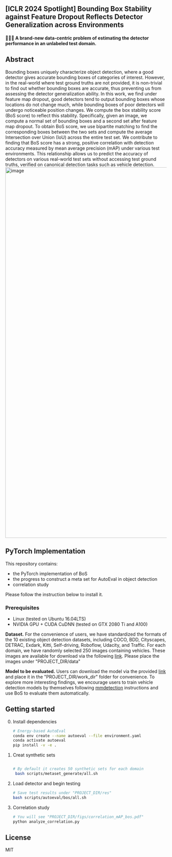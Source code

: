 ## [ICLR 2024 Spotlight] Bounding Box Stability against Feature Dropout Reflects Detector Generalization across Environments

#### 🚀🚀🚀 A brand-new data-centric problem of estimating the detector performance in an unlabeled test domain.

## Abstract

Bounding boxes uniquely characterize object detection, where a good detector gives accurate bounding boxes of categories of interest. However, in the real-world where test ground truths are not provided, it is non-trivial to find out whether bounding boxes are accurate, thus preventing us from assessing the detector generalization ability. In this work, we find under feature map dropout, good detectors tend to output bounding boxes whose locations do not change much, while bounding boxes of poor detectors will undergo noticeable position changes. We compute the box stability score (BoS score) to reflect this stability. Specifically, given an image, we compute a normal set of bounding boxes and a second set after feature map dropout. To obtain BoS score, we use bipartite matching to find the corresponding boxes between the two sets and compute the average Intersection over Union (IoU) across the entire test set. We contribute to finding that BoS score has a strong, positive correlation with detection accuracy measured by mean average precision (mAP) under various test environments. This relationship allows us to predict the accuracy of detectors on various real-world test sets without accessing test ground truths, verified on canonical detection tasks such as vehicle detection.
<img width="1157" alt="image" src="https://github.com/YangYangGirl/BoS/assets/32426369/20d8161c-5793-4fee-8721-1f7837678438">

## PyTorch Implementation

This repository contains:

- the PyTorch implementation of BoS
- the progress to construct a meta set for AutoEval in object detection
- correlation study

Please follow the instruction below to install it.

### Prerequisites

- Linux (tested on Ubuntu 16.04LTS)
- NVIDIA GPU + CUDA CuDNN (tested on GTX 2080 Ti and A100)

**Dataset.** For the convenience of users, we have standardized the formats of the 10 existing object detection datasets, including COCO, BDD, Cityscapes, DETRAC, Exdark, Kitti, Self-driving, Roboflow, Udacity, and Traffic. For each domain, we have randomly selected 250 images containing vehicles.  These images are available for download via the following [link](https://drive.google.com/file/d/1bs1y04q_0VeSDTnex0i94gzK8vGXdx5r/view?usp=sharing). Please place the images under "PROJECT_DIR/data" 

**Model to be evaluated.** Users can download the model via the provided [link](https://drive.google.com/drive/folders/1zAFcSgl1vfzg0BUnyJqg8t_9FkZIXA5h?usp=sharing) and place it in the "PROJECT_DIR/work_dir" folder for convenience. To explore more interesting findings, we encourage users to train vehicle detection models by themselves following [mmdetection](https://mmdetection.readthedocs.io/en/latest/user_guides/train.html) instructions and use BoS to evaluate them automatically. 

## Getting started
0. Install dependencies 
    ```bash
    # Energy-based AutoEval
    conda env create --name autoeval --file environment.yaml
    conda activate autoeval
    pip install -v -e .
    ```
1. Creat synthetic sets
    ```bash
    
    # By default it creates 50 synthetic sets for each domain
     bash scripts/metaset_generate/all.sh
    ```
    
2. Load detector and begin testing
    ```bash
    # Save test results under "PROJECT_DIR/res"
    bash scripts/autoeval/bos/all.sh
    ```

3. Correlation study
    ```bash
    # You will see "PROJECT_DIR/figs/correlation_mAP_bos.pdf"
    python analyze_correlation.py
    ```

## License
MIT
